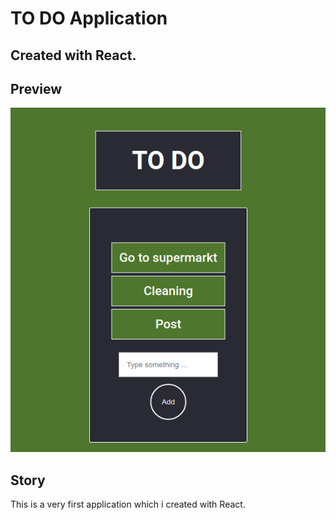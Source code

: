 # TO DO Application 
## Created with React.


## Preview
![Screenshot](/preview/screenshot.png)

## Story

This is a very first application which i created with React. 
